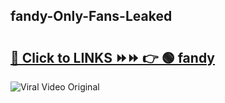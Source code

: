 
 ## fandy-Only-Fans-Leaked

# <h2><a href="https://clipsfans.com/fandy&ref=git">🔗 Click to LINKS ⏩⏩ 👉 🟢 fandy </a></h2>

<a href="https://clipsfans.com/fandy&ref=git" rel="nofollow" data-target="animated-image.originalLink"><img src="https://i.ibb.co.com/xMMVF88/686577567.gif" alt="Viral Video Original" style="max-width: 100%; display: inline-block;" data-target="animated-image.originalImage"></a>
